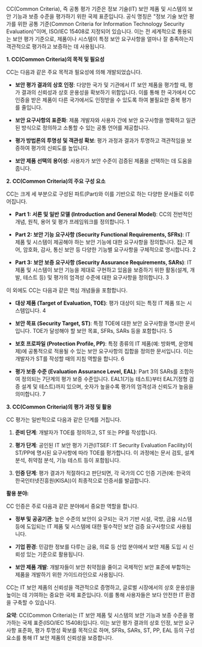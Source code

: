 CC(Common Criteria), 즉 공통 평가 기준은 정보 기술(IT) 보안 제품 및 시스템의 보안 기능과 보증 수준을 평가하기 위한 국제 표준입니다. 공식 명칭은 "정보 기술 보안 평가를 위한 공통 기준(Common Criteria for Information Technology Security Evaluation)"이며, ISO/IEC 15408로 지정되어 있습니다. 이는 전 세계적으로 통용되는 보안 평가 기준으로, 제품이나 시스템이 특정 보안 요구사항을 얼마나 잘 충족하는지 객관적으로 평가하고 보증하는 데 사용됩니다.

**1. CC(Common Criteria)의 목적 및 필요성**

CC는 다음과 같은 주요 목적과 필요성에 의해 개발되었습니다.

- **보안 평가 결과의 상호 인정**: 다양한 국가 및 기관에서 IT 보안 제품을 평가할 때, 평가 결과의 신뢰성과 상호 운용성을 확보하기 위함입니다. 이를 통해 한 국가에서 CC 인증을 받은 제품이 다른 국가에서도 인정받을 수 있도록 하여 불필요한 중복 평가를 줄입니다.
    
- **보안 요구사항의 표준화**: 제품 개발자와 사용자 간에 보안 요구사항을 명확하고 일관된 방식으로 정의하고 소통할 수 있는 공통 언어를 제공합니다.
    
- **평가 방법론의 투명성 및 객관성 확보**: 평가 과정과 결과가 투명하고 객관적임을 보증하여 평가의 신뢰도를 높입니다.
    
- **보안 제품 선택의 용이성**: 사용자가 보안 수준이 검증된 제품을 선택하는 데 도움을 줍니다.
    

**2. CC(Common Criteria)의 주요 구성 요소**

CC는 크게 세 부분으로 구성된 파트(Part)와 이를 기반으로 하는 다양한 문서들로 이루어집니다.

- **Part 1: 서론 및 일반 모델 (Introduction and General Model)**: CC의 전반적인 개념, 원칙, 용어 및 평가 프레임워크를 정의합니다. 1
    
- **Part 2: 보안 기능 요구사항 (Security Functional Requirements, SFRs)**: IT 제품 및 시스템이 제공해야 하는 보안 기능에 대한 요구사항을 정의합니다. 접근 제어, 암호화, 감사, 통신 보안 등 다양한 기능별 요구사항을 구체적으로 명시합니다. 2
    
- **Part 3: 보안 보증 요구사항 (Security Assurance Requirements, SARs)**: IT 제품 및 시스템이 보안 기능을 제대로 구현하고 있음을 보증하기 위한 활동(설계, 개발, 테스트 등) 및 평가의 엄격성 수준에 대한 요구사항을 정의합니다. 3
    

이 외에도 CC는 다음과 같은 핵심 개념들을 포함합니다.

- **대상 제품 (Target of Evaluation, TOE)**: 평가 대상이 되는 특정 IT 제품 또는 시스템입니다. 4
    
- **보안 목표 (Security Target, ST)**: 특정 TOE에 대한 보안 요구사항을 명시한 문서입니다. TOE가 달성해야 할 보안 목표, SFRs, SARs 등을 포함합니다. 5
    
- **보호 프로파일 (Protection Profile, PP)**: 특정 종류의 IT 제품(예: 방화벽, 운영체제)에 공통적으로 적용될 수 있는 보안 요구사항의 집합을 정의한 문서입니다. 이는 개발자가 ST를 작성할 때의 지침 역할을 합니다. 6
    
- **평가 보증 수준 (Evaluation Assurance Level, EAL)**: Part 3의 SARs를 조합하여 정의되는 7단계의 평가 보증 수준입니다. EAL1(기능 테스트)부터 EAL7(정형 검증 설계 및 테스트)까지 있으며, 숫자가 높을수록 평가의 엄격성과 신뢰도가 높음을 의미합니다. 7
    

**3. CC(Common Criteria)의 평가 과정 및 활용**

CC 평가는 일반적으로 다음과 같은 단계를 거칩니다.

1. **준비 단계**: 개발자가 TOE를 정의하고, ST 또는 PP를 작성합니다.
    
2. **평가 단계**: 공인된 IT 보안 평가 기관(ITSEF: IT Security Evaluation Facility)이 ST/PP에 명시된 요구사항에 따라 TOE를 평가합니다. 이 과정에는 문서 검토, 설계 분석, 취약점 분석, 기능 테스트 등이 포함됩니다.
    
3. **인증 단계**: 평가 결과가 적절하다고 판단되면, 각 국가의 CC 인증 기관(예: 한국의 한국인터넷진흥원(KISA))이 최종적으로 인증서를 발급합니다.
    

**활용 분야:**

CC 인증은 주로 다음과 같은 분야에서 중요한 역할을 합니다.

- **정부 및 공공기관**: 높은 수준의 보안이 요구되는 국가 기반 시설, 국방, 금융 시스템 등에 도입되는 IT 제품 및 시스템에 대한 필수적인 보안 검증 요구사항으로 사용됩니다.
    
- **기업 환경**: 민감한 정보를 다루는 금융, 의료 등 산업 분야에서 보안 제품 도입 시 신뢰성 있는 기준으로 활용됩니다.
    
- **보안 제품 개발**: 개발자들이 보안 취약점을 줄이고 국제적인 보안 표준에 부합하는 제품을 개발하기 위한 가이드라인으로 사용됩니다.
    

CC는 IT 보안 제품의 신뢰성을 객관적으로 증명하고, 글로벌 시장에서의 상호 운용성을 높이는 데 기여하는 중요한 국제 표준입니다. 이를 통해 사용자들은 보다 안전한 IT 환경을 구축할 수 있습니다.

**요약**: CC(Common Criteria)는 IT 보안 제품 및 시스템의 보안 기능과 보증 수준을 평가하는 국제 표준(ISO/IEC 15408)입니다. 이는 보안 평가 결과의 상호 인정, 보안 요구사항 표준화, 평가 투명성 확보를 목적으로 하며, SFRs, SARs, ST, PP, EAL 등의 구성 요소를 통해 IT 보안 제품의 신뢰성을 보증합니다.